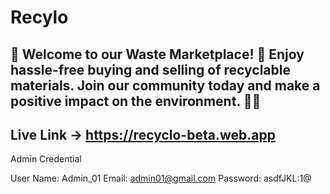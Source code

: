 # Recylo

## 🌟 Welcome to our Waste Marketplace! 🌟 Enjoy hassle-free buying and selling of recyclable materials. Join our community today and make a positive impact on the environment. 🌱🔄

## Live Link -> https://recyclo-beta.web.app

Admin Credential

User Name: Admin_01
Email: admin01@gmail.com
Password: asdfJKL:1@